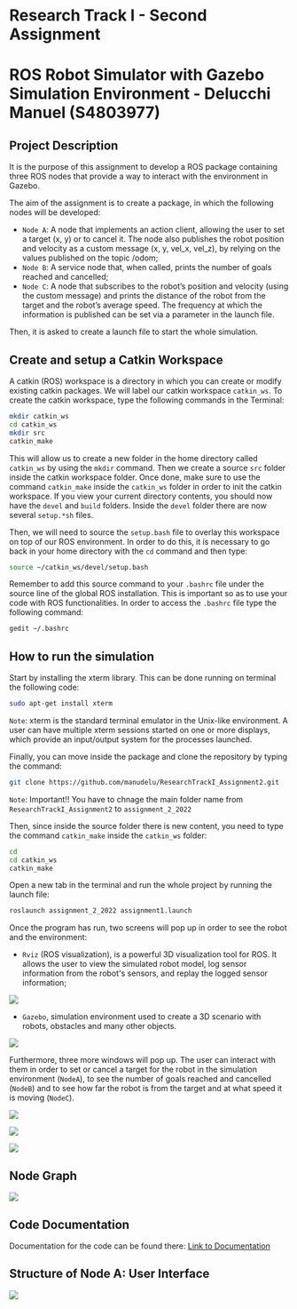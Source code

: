 Research Track I - Second Assignment
======================================
ROS Robot Simulator with Gazebo Simulation Environment - Delucchi Manuel (S4803977)
=======================================================================================

Project Description
----------------------

It is the purpose of this assignment to develop a ROS package containing three ROS nodes that provide a way to interact with the environment in Gazebo. 

The aim of the assignment is to create a package, in which the following nodes will be developed:
- `Node A`: A node that implements an action client, allowing the user to set a target (x, y) or to cancel it. The node also publishes the robot position and velocity as a custom message (x, y, vel_x, vel_z), by relying on the values published on the topic /odom;
- `Node B`: A service node that, when called, prints the number of goals reached and cancelled;
- `Node C`: A node that subscribes to the robot’s position and velocity (using the custom message) and prints the distance of the robot from the target and the robot’s average speed. The frequency at which the information is published can be set via a parameter in the launch file.

Then, it is asked to create a launch file to start the whole simulation.

Create and setup a Catkin Workspace
--------------------------------

A catkin (ROS) workspace is a directory in which you can create or modify existing catkin packages. We will label our catkin workspace `catkin_ws`. To create the catkin workspace, type the following commands in the Terminal:

```bash
mkdir catkin_ws
cd catkin_ws
mkdir src
catkin_make
```

This will allow us to create a new folder in the home directory called `catkin_ws` by using the `mkdir` command. Then we create a source `src` folder inside the catkin workspace folder. Once done, make sure to use the command `catkin_make` inside the `catkin_ws` folder in order to init the catkin workspace. If you view your current directory contents, you should now have the `devel` and `build` folders. Inside the `devel` folder there are now several `setup.*sh` files. 

Then, we will need to source the `setup.bash` file to overlay this workspace on top of our ROS environment. In order to do this, it is necessary to go back in your home directory with the `cd` command and then type:

```bash
source ~/catkin_ws/devel/setup.bash
```

Remember to add this source command to your `.bashrc` file under the source line of the global ROS installation. This is important so as to use your code with ROS functionalities. In order to access the `.bashrc` file type the following command:

```bash
gedit ~/.bashrc
```

How to run the simulation
-------------------------

Start by installing the xterm library. This can be done running on terminal the following code:

```bash
sudo apt-get install xterm
```

`Note`: xterm is the standard terminal emulator in the Unix-like environment. A user can have multiple xterm sessions started on one or more displays, which provide an input/output system for the processes launched.

Finally, you can move inside the package and clone the repository by typing the command:

```bash
git clone https://github.com/manudelu/ResearchTrackI_Assignment2.git
```

`Note`: Important!! You have to chnage the main folder name from `ResearchTrackI_Assignment2` to `assignment_2_2022`

Then, since inside the source folder there is new content, you need to type the command `catkin_make` inside the `catkin_ws` folder:

```bash
cd
cd catkin_ws
catkin_make
```

Open a new tab in the terminal and run the whole project by running the launch file:

```bash
roslaunch assignment_2_2022 assignment1.launch 
```

Once the program has run, two screens will pop up in order to see the robot and the environment:

* `Rviz` (ROS visualization), is a powerful 3D visualization tool for ROS. It allows the user to view the simulated robot model, log sensor information from the robot's sensors, and replay the logged sensor information;

![](images/Rviz.PNG)

* `Gazebo`, simulation environment used to create a 3D scenario with robots, obstacles and many other objects.

![](images/World.PNG)

Furthermore, three more windows will pop up. The user can interact with them in order to set or cancel a target for the robot in the simulation environment (`NodeA`), to see the number of goals reached and cancelled (`NodeB`) and to see how far the robot is from the target and at what speed it is moving (`NodeC`).

![](images/NodeA.PNG)

![](images/NodeB.PNG)

![](images/NodeC.PNG)

Node Graph
-----------------------

![](images/Node_Graph.PNG)

Code Documentation
-----------------------

Documentation for the code can be found there: [Link to Documentation](https://manudelu.github.io/ResearchTrackI_Assignment2/)

Structure of Node A: User Interface
----------------------

![](images/FlowChart.png)
